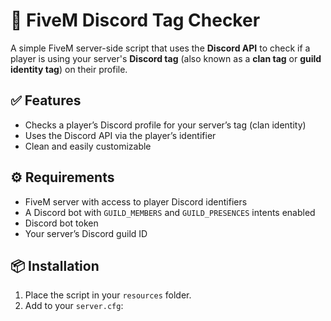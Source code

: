 # 🔎 FiveM Discord Tag Checker

A simple FiveM server-side script that uses the **Discord API** to check if a player is using your server's **Discord tag** (also known as a **clan tag** or **guild identity tag**) on their profile.

## ✅ Features

- Checks a player’s Discord profile for your server’s tag (clan identity)
- Uses the Discord API via the player’s identifier
- Clean and easily customizable

## ⚙️ Requirements

- FiveM server with access to player Discord identifiers
- A Discord bot with `GUILD_MEMBERS` and `GUILD_PRESENCES` intents enabled
- Discord bot token
- Your server’s Discord guild ID

## 📦 Installation

1. Place the script in your `resources` folder.
2. Add to your `server.cfg`:

